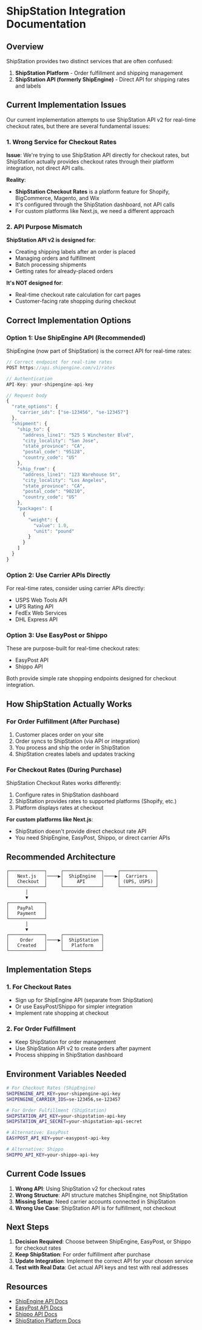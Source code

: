 # ShipStation Integration Documentation

## Overview

ShipStation provides two distinct services that are often confused:

1. **ShipStation Platform** - Order fulfillment and shipping management
2. **ShipStation API (formerly ShipEngine)** - Direct API for shipping rates and labels

## Current Implementation Issues

Our current implementation attempts to use ShipStation API v2 for real-time checkout rates, but there are several fundamental issues:

### 1. Wrong Service for Checkout Rates

**Issue**: We're trying to use ShipStation API directly for checkout rates, but ShipStation actually provides checkout rates through their platform integration, not direct API calls.

**Reality**:
- **ShipStation Checkout Rates** is a platform feature for Shopify, BigCommerce, Magento, and Wix
- It's configured through the ShipStation dashboard, not API calls
- For custom platforms like Next.js, we need a different approach

### 2. API Purpose Mismatch

**ShipStation API v2 is designed for**:
- Creating shipping labels after an order is placed
- Managing orders and fulfillment
- Batch processing shipments
- Getting rates for already-placed orders

**It's NOT designed for**:
- Real-time checkout rate calculation for cart pages
- Customer-facing rate shopping during checkout

## Correct Implementation Options

### Option 1: Use ShipEngine API (Recommended)

ShipEngine (now part of ShipStation) is the correct API for real-time rates:

```javascript
// Correct endpoint for real-time rates
POST https://api.shipengine.com/v1/rates

// Authentication
API-Key: your-shipengine-api-key

// Request body
{
  "rate_options": {
    "carrier_ids": ["se-123456", "se-123457"]
  },
  "shipment": {
    "ship_to": {
      "address_line1": "525 S Winchester Blvd",
      "city_locality": "San Jose",
      "state_province": "CA",
      "postal_code": "95128",
      "country_code": "US"
    },
    "ship_from": {
      "address_line1": "123 Warehouse St",
      "city_locality": "Los Angeles",
      "state_province": "CA",
      "postal_code": "90210",
      "country_code": "US"
    },
    "packages": [
      {
        "weight": {
          "value": 1.0,
          "unit": "pound"
        }
      }
    ]
  }
}
```

### Option 2: Use Carrier APIs Directly

For real-time rates, consider using carrier APIs directly:
- USPS Web Tools API
- UPS Rating API
- FedEx Web Services
- DHL Express API

### Option 3: Use EasyPost or Shippo

These are purpose-built for real-time checkout rates:
- EasyPost API
- Shippo API

Both provide simple rate shopping endpoints designed for checkout integration.

## How ShipStation Actually Works

### For Order Fulfillment (After Purchase)

1. Customer places order on your site
2. Order syncs to ShipStation (via API or integration)
3. You process and ship the order in ShipStation
4. ShipStation creates labels and updates tracking

### For Checkout Rates (During Purchase)

ShipStation Checkout Rates works differently:
1. Configure rates in ShipStation dashboard
2. ShipStation provides rates to supported platforms (Shopify, etc.)
3. Platform displays rates at checkout

**For custom platforms like Next.js**:
- ShipStation doesn't provide direct checkout rate API
- You need ShipEngine, EasyPost, Shippo, or direct carrier APIs

## Recommended Architecture

```
┌─────────────┐     ┌──────────────┐     ┌─────────────┐
│   Next.js   │────▶│  ShipEngine  │────▶│  Carriers   │
│   Checkout  │     │     API      │     │ (UPS, USPS) │
└─────────────┘     └──────────────┘     └─────────────┘
       │                                          
       ▼                                          
┌─────────────┐                                   
│   PayPal    │                                   
│   Payment   │                                   
└─────────────┘                                   
       │                                          
       ▼                                          
┌─────────────┐     ┌──────────────┐              
│    Order    │────▶│  ShipStation │              
│   Created   │     │   Platform   │              
└─────────────┘     └──────────────┘              
```

## Implementation Steps

### 1. For Checkout Rates
- Sign up for ShipEngine API (separate from ShipStation)
- Or use EasyPost/Shippo for simpler integration
- Implement rate shopping at checkout

### 2. For Order Fulfillment
- Keep ShipStation for order management
- Use ShipStation API v2 to create orders after payment
- Process shipping in ShipStation dashboard

## Environment Variables Needed

```bash
# For Checkout Rates (ShipEngine)
SHIPENGINE_API_KEY=your-shipengine-api-key
SHIPENGINE_CARRIER_IDS=se-123456,se-123457

# For Order Fulfillment (ShipStation)
SHIPSTATION_API_KEY=your-shipstation-api-key
SHIPSTATION_API_SECRET=your-shipstation-api-secret

# Alternative: EasyPost
EASYPOST_API_KEY=your-easypost-api-key

# Alternative: Shippo
SHIPPO_API_KEY=your-shippo-api-key
```

## Current Code Issues

1. **Wrong API**: Using ShipStation v2 for checkout rates
2. **Wrong Structure**: API structure matches ShipEngine, not ShipStation
3. **Missing Setup**: Need carrier accounts connected in ShipStation
4. **Wrong Use Case**: ShipStation API is for fulfillment, not checkout

## Next Steps

1. **Decision Required**: Choose between ShipEngine, EasyPost, or Shippo for checkout rates
2. **Keep ShipStation**: For order fulfillment after purchase
3. **Update Integration**: Implement the correct API for your chosen service
4. **Test with Real Data**: Get actual API keys and test with real addresses

## Resources

- [ShipEngine API Docs](https://www.shipengine.com/docs/)
- [EasyPost API Docs](https://www.easypost.com/docs/api)
- [Shippo API Docs](https://goshippo.com/docs/)
- [ShipStation Platform Docs](https://help.shipstation.com/)